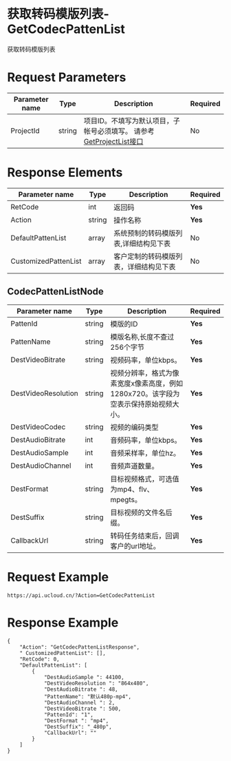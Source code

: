 # 获取转码模版列表-GetCodecPattenList

获取转码模版列表

# Request Parameters
|Parameter name|Type|Description|Required|
|---|---|---|---|
|ProjectId|string|项目ID。不填写为默认项目，子帐号必须填写。 请参考[GetProjectList接口](api/summary/get_project_list)|No|

# Response Elements
|Parameter name|Type|Description|Required|
|---|---|---|---|
|RetCode|int|返回码|**Yes**|
|Action|string|操作名称|**Yes**|
|DefaultPattenList|array|系统预制的转码模版列表,详细结构见下表|No|
|CustomizedPattenList|array|客户定制的转码模版列表，详细结构见下表|No|

## CodecPattenListNode
|Parameter name|Type|Description|Required|
|---|---|---|---|
|PattenId|string|模版的ID|**Yes**|
|PattenName|string|模版名称,长度不查过256个字节|**Yes**|
|DestVideoBitrate|string|视频码率，单位kbps。|**Yes**|
|DestVideoResolution|string|视频分辨率，格式为像素宽度x像素高度，例如1280x720。该字段为空表示保持原始视频大小。|**Yes**|
|DestVideoCodec|string|视频的编码类型|**Yes**|
|DestAudioBitrate|int|音频码率，单位kbps。|**Yes**|
|DestAudioSample|int|音频采样率，单位hz。|**Yes**|
|DestAudioChannel|int|音频声道数量。|**Yes**|
|DestFormat|string|目标视频格式，可选值为mp4、flv、mpegts。|**Yes**|
|DestSuffix|string|目标视频的文件名后缀。|**Yes**|
|CallbackUrl|string|转码任务结束后，回调客户的url地址。|**Yes**|

# Request Example
```
https://api.ucloud.cn/?Action=GetCodecPattenList
```

# Response Example
```
{
    "Action": "GetCodecPattenListResponse", 
    " CustomizedPattenList": [], 
    "RetCode": 0, 
    "DefaultPattenList": [
        {
            "DestAudioSample ": 44100, 
            "DestVideoResolution ": "864x480", 
            "DestAudioBitrate ": 48, 
            "PattenName": "默认480p-mp4", 
            "DestAudioChannel ": 2, 
            "DestVideoBitrate ": 500, 
            "PattenId": "1", 
            "DestFormat ": "mp4", 
            "DestSuffix": "_480p", 
            "CallbackUrl": ""
        }
    ]
}
```

